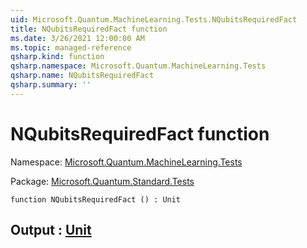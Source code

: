 ```yaml
---
uid: Microsoft.Quantum.MachineLearning.Tests.NQubitsRequiredFact
title: NQubitsRequiredFact function
ms.date: 3/26/2021 12:00:00 AM
ms.topic: managed-reference
qsharp.kind: function
qsharp.namespace: Microsoft.Quantum.MachineLearning.Tests
qsharp.name: NQubitsRequiredFact
qsharp.summary: ''
---
```


# NQubitsRequiredFact function

Namespace: [Microsoft.Quantum.MachineLearning.Tests](xref:Microsoft.Quantum.MachineLearning.Tests)

Package: [Microsoft.Quantum.Standard.Tests](https://nuget.org/packages/Microsoft.Quantum.Standard.Tests)




```qsharp
function NQubitsRequiredFact () : Unit
```


## Output : [Unit](xref:microsoft.quantum.lang-ref.unit)

